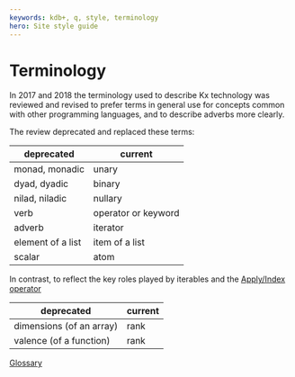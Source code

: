 ```yaml
---
keywords: kdb+, q, style, terminology
hero: Site style guide
---
```


# Terminology


In 2017 and 2018 the terminology used to describe Kx technology was reviewed and revised to prefer terms in general use for concepts common with other programming languages, and to describe adverbs more clearly. 

The review deprecated and replaced these terms:

deprecated        | current
------------------|-------------------
monad, monadic    | unary
dyad, dyadic      | binary
nilad, niladic    | nullary
verb              | operator or keyword
adverb            | iterator
element of a list | item of a list
scalar            | atom

In contrast, to reflect the key roles played by iterables and the [Apply/Index operator](../../ref/apply.md)

deprecated               | current
-------------------------|--------
dimensions (of an array) | rank
valence (of a function)  | rank


<i class="far fa-hand-point-right"></i> [Glossary](../../basics/glossary.md) 
